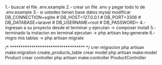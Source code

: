 1.- buscar el file .env.example
2.- crear un file .env y pegar todo lo de  .env.example
3.- si ustedes tienen base datos mysql modificar
    DB_CONNECTION=sqlite
    # DB_HOST=127.0.0.1
    # DB_PORT=3306
    # DB_DATABASE=laravel
    # DB_USERNAME=root
    # DB_PASSWORD=
4.- ingresan a su proyecto desde el terminar y ejecutan -> composer install
5.- terminado la instacion en terminal ejecutan -> php artisan key:generate
6.- migro mis tablas -> php artisan migrate



/* *********************************** */
crer migracion
php artisan make:migration create_products_table
crear model
php artisan make:model  Product
crear controller 
 php artisan make:controller ProductController
